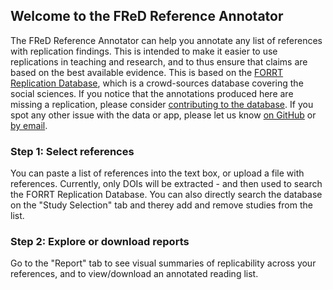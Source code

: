 ## Welcome to the FReD Reference Annotator

The FReD Reference Annotator can help you annotate any list of references with replication findings. This is intended to make it easier to use replications in teaching and research, and to thus ensure that claims are based on the best available evidence. This is based on the [FORRT Replication Database](https://osf.io/7b3yf/), which is a crowd-sources database covering the social sciences. If you notice that the annotations produced here are missing a replication, please consider [contributing to the database](https://www.soscisurvey.de/replicate/). If you spot any other issue with the data or app, please let us know [on GitHub](https://github.com/forrtproject/FReD/issues) or [by email](mailto::lukas.roeseler@uni-muenster.de).

### Step 1: Select references

You can paste a list of references into the text box, or upload a file with references. Currently, only DOIs will be extracted - and then used to search the FORRT Replication Database. You can also directly search the database on the "Study Selection" tab and therey add and remove studies from the list.

### Step 2: Explore or download reports

Go to the "Report" tab to see visual summaries of replicability across your references, and to view/download an annotated reading list.
